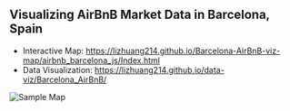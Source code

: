 ## Visualizing AirBnB Market Data in Barcelona, Spain
- Interactive Map: https://lizhuang214.github.io/Barcelona-AirBnB-viz-map/airbnb_barcelona_js/Index.html
- Data Visualization: https://lizhuang214.github.io/data-viz/Barcelona_AirBnB/

![Sample Map](/Images/template.png)
